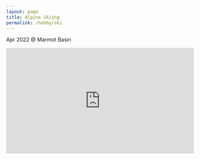 ```yaml
---
layout: page
title: Alpine Skiing
permalink: /hobby/ski
---
```


Apr 2022 @ Marmot Basin
<div>
  <div style="position:relative;padding-top:56.25%;">
    <iframe style="position:absolute;top:0;left:0;width:100%;height:100%;" src="https://www.youtube.com/embed/QB2Qui64Yeg" title="YouTube video player" frameborder="0" allow="accelerometer; autoplay; clipboard-write; encrypted-media; gyroscope; picture-in-picture" allowfullscreen></iframe>
  </div>
</div>